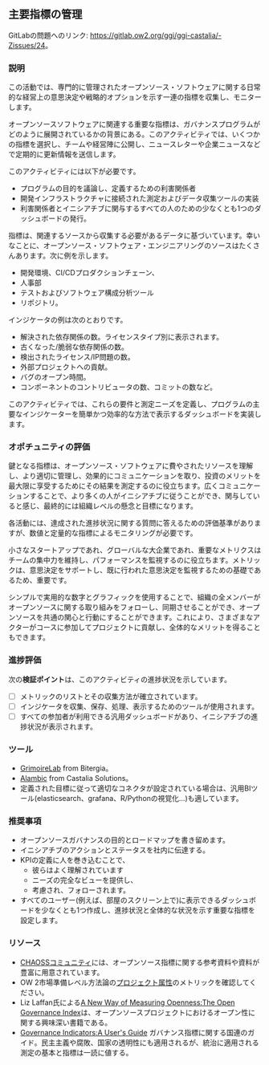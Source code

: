 ## 主要指標の管理

GitLabの問題へのリンク: <https://gitlab.ow2.org/ggi/ggi-castalia/-Zissues/24>。

### 説明

この活動では、専門的に管理されたオープンソース・ソフトウェアに関する日常的な経営上の意思決定や戦略的オプションを示す一連の指標を収集し、モニターします。

オープンソースソフトウェアに関連する重要な指標は、ガバナンスプログラムがどのように展開されているかの背景にある。このアクティビティでは、いくつかの指標を選択し、チームや経営陣に公開し、ニュースレターや企業ニュースなどで定期的に更新情報を送信します。

このアクティビティには以下が必要です。
* プログラムの目的を議論し、定義するための利害関係者
* 開発インフラストラクチャに接続された測定およびデータ収集ツールの実装
* 利害関係者とイニシアチブに関与するすべての人のための少なくとも1つのダッシュボードの発行。

指標は、関連するソースから収集する必要があるデータに基づいています。幸いなことに、オープンソース・ソフトウェア・エンジニアリングのソースはたくさんあります。次に例を示します。
* 開発環境、CI/CDプロダクションチェーン、
* 人事部
* テストおよびソフトウェア構成分析ツール
* リポジトリ。

インジケータの例は次のとおりです。

* 解決された依存関係の数。ライセンスタイプ別に表示されます。
* 古くなった/脆弱な依存関係の数。
* 検出されたライセンス/IP問題の数。
* 外部プロジェクトへの貢献。
* バグのオープン時間。
* コンポーネントのコントリビュータの数、コミットの数など。

このアクティビティでは、これらの要件と測定ニーズを定義し、プログラムの主要なインジケーターを簡単かつ効率的な方法で表示するダッシュボードを実装します。


### オポチュニティの評価

鍵となる指標は、オープンソース・ソフトウェアに費やされたリソースを理解し、より適切に管理し、効果的にコミュニケーションを取り、投資のメリットを最大限に享受するためにその結果を測定するのに役立ちます。広くコミュニケーションすることで、より多くの人がイニシアチブに従うことができ、関与していると感じ、最終的には組織レベルの懸念と目標になります。

各活動には、達成された進捗状況に関する質問に答えるための評価基準がありますが、数値と定量的な指標によるモニタリングが必要です。

小さなスタートアップであれ、グローバルな大企業であれ、重要なメトリクスはチームの集中力を維持し、パフォーマンスを監視するのに役立ちます。メトリックは、意思決定をサポートし、既に行われた意思決定を監視するための基礎であるため、重要です。

シンプルで実用的な数字とグラフィックを使用することで、組織の全メンバーがオープンソースに関する取り組みをフォローし、同期させることができ、オープンソースを共通の関心と行動にすることができます。これにより、さまざまなアクターがコースに参加してプロジェクトに貢献し、全体的なメリットを得ることもできます。

### 進捗評価

次の**検証ポイント**は、このアクティビティの進捗状況を示しています。

- [ ] メトリックのリストとその収集方法が確立されています。
- [ ] インジケータを収集、保存、処理、表示するためのツールが使用されます。
- [ ] すべての参加者が利用できる汎用ダッシュボードがあり、イニシアチブの進捗状況が表示されます。

### ツール

* [GrimoireLab](https://chaoss.github.io/grimoirelab) from Bitergia。
* [Alambic](https://alambic.io) from Castalia Solutions。
* 定義された目標に従って適切なコネクタが設定されている場合は、汎用BIツール(elasticsearch、grafana、R/Pythonの視覚化...)も適しています。

### 推奨事項

* オープンソースガバナンスの目的とロードマップを書き留めます。
* イニシアチブのアクションとステータスを社内に伝達する。
* KPIの定義に人を巻き込むことで、
  - 彼らはよく理解されています
  - ニーズの完全なビューを提供し、
  - 考慮され、フォローされます。
* すべてのユーザー(例えば、部屋のスクリーン上で)に表示できるダッシュボードを少なくとも1つ作成し、進捗状況と全体的な状況を示す重要な指標を設定します。

### リソース
* [CHAOSSコミュニティ](https://chaoss.community/)には、オープンソース指標に関する参考資料や資料が豊富に用意されています。
* OW 2市場準備レベル方法論の[プロジェクト属性](https://www.ow2.org/view/MRL/Stage2-ProjectAttributes)のメトリックを確認してください。
* Liz Laffan氏による[A New Way of Measuring Openness:The Open Governance Index](https://timreview.ca/article/512)は、オープンソースプロジェクトにおけるオープン性に関する興味深い書籍である。
* [Governance Indicators:A User's Guide](https://www.un.org/ruleoflaw/files/Governance%20Indicators_A%20Users%20Guide.pdf) ガバナンス指標に関する国連のガイド。民主主義や腐敗、国家の透明性にも適用されるが、統治に適用される測定の基本と指標は一読に値する。
